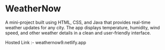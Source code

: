 # WeatherNow
A mini-project built using HTML, CSS, and Java that provides real-time weather updates for any city. The app displays temperature, humidity, wind speed, and other weather details in a clean and user-friendly interface.

Hosted Link :- weathernow9.netlify.app
